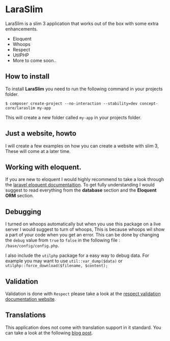 # LaraSlim

LaraSlim is a slim 3 application that works out of the box with some extra enhancements.
- Eloquent
- Whoops
- Respect
- UtilPHP
- More to come soon..

## How to install

To install **LaraSlim** you need to run the following command in your projects folder.

`$ composer create-project --no-interaction --stability=dev concept-core/laraslim my-app`

This will create a new folder called `my-app` in your projects folder.

## Just a website, howto
I will create a few examples on how you can create a website with slim 3, These will come at a later time.

## Working with eloquent.
If you are new to eloquent I would highly recommend to take a look through the [laravel eloquent documentaition](https://laravel.com/docs/5.3/eloquent).
To get fully understanding I would suggest to read everything from the **database** section and the **Eloquent ORM** section.

## Debugging
I turned on whoops automatically but when you use this package on a live server I would suggest to turn of whoops, This is because whoops wil show a part of your code when you get an error.
This can be done by changing the `debug` value from `true` to `false` in the following file : `/base/config/config.php`.

I also include the `utilphp` package for a easy way to debug data.
For example you may want to use `util::var_dump($data)` or `utilphp::force_download($filename, $content);`

## Validation
Validation is done with `Respect` please take a look at the [respect validation documentation website](http://respect.github.io/Validation/).

## Translations
This application does not come with translation support in it standard.
You can take a look at the following [blog post](https://helgesverre.com/blog/i18n-slim-framework-translation-twig/).
